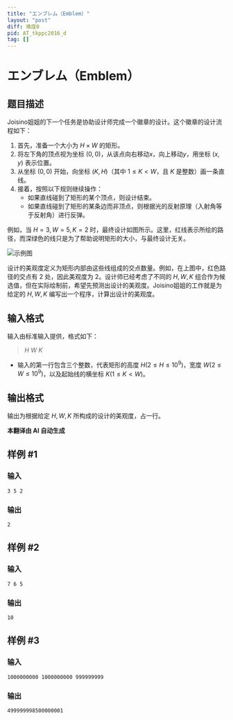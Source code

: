 ```yaml
---
title: "エンブレム（Emblem）"
layout: "post"
diff: 难度0
pid: AT_tkppc2016_d
tag: []
---
```


# エンブレム（Emblem）

## 题目描述

Joisino姐姐的下一个任务是协助设计师完成一个徽章的设计。这个徽章的设计流程如下：

1. 首先，准备一个大小为 $H \times W$ 的矩形。
2. 将左下角的顶点视为坐标 $(0, 0)$，从该点向右移动$x$，向上移动$y$，用坐标 $(x, y)$ 表示位置。
3. 从坐标 $(0, 0)$ 开始，向坐标 $(K, H)$（其中 $1 \leq K < W$，且 $K$ 是整数）画一条直线。
4. 接着，按照以下规则继续操作：
   - 如果直线碰到了矩形的某个顶点，则设计结束。
   - 如果直线碰到了矩形的某条边而非顶点，则根据光的反射原理（入射角等于反射角）进行反弹。
   
例如，当 $H=3, W=5, K=2$ 时，最终设计如图所示。这里，红线表示所绘的路径，而深绿色的线只是为了帮助说明矩形的大小，与最终设计无关。

![示例图](https://cdn.luogu.com.cn/upload/vjudge_pic/AT_tkppc2016_d/1c2c641dba03e8e370c5836844c7b31ea6fb3b04.png)

设计的美观度定义为矩形内部由这些线组成的交点数量。例如，在上图中，红色路径的交点有 $2$ 处，因此美观度为 $2$。设计师已经考虑了不同的 $H, W, K$ 组合作为候选值，但在实际绘制前，希望先预测出设计的美观度。Joisino姐姐的工作就是为给定的 $H, W, K$ 编写出一个程序，计算出设计的美观度。

## 输入格式

输入由标准输入提供，格式如下：

> $H$ $W$ $K$

- 输入的第一行包含三个整数，代表矩形的高度 $H (2 \leq H \leq 10^9)$，宽度 $W (2 \leq W \leq 10^9)$，以及起始线的横坐标 $K (1 \leq K < W)$。

## 输出格式

输出为根据给定 $H, W, K$ 所构成的设计的美观度，占一行。

 **本翻译由 AI 自动生成**

## 样例 #1

### 输入

```
3 5 2
```

### 输出

```
2
```

## 样例 #2

### 输入

```
7 6 5
```

### 输出

```
10
```

## 样例 #3

### 输入

```
1000000000 1000000000 999999999
```

### 输出

```
499999998500000001
```

